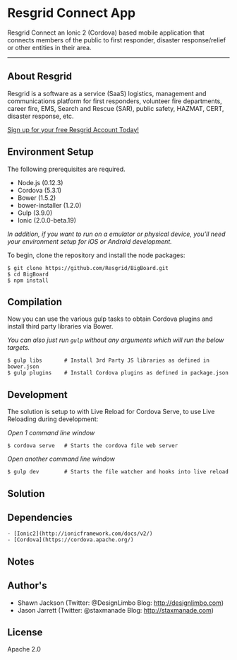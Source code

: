 Resgrid Connect App
===========================

Resgrid Connect an Ionic 2 (Cordova) based mobile application that connects members of the public to first responder, disaster response/relief or other entities in their area.

*********

About Resgrid
-------------
Resgrid is a software as a service (SaaS) logistics, management and communications platform for first responders, volunteer fire departments, career fire, EMS, Search and Rescue (SAR), public safety, HAZMAT, CERT, disaster response, etc.

[Sign up for your free Resgrid Account Today!](https://resgrid.com)


## Environment Setup ##

The following prerequisites are required.

* Node.js (0.12.3)
* Cordova (5.3.1)
* Bower (1.5.2)
* bower-installer (1.2.0)
* Gulp (3.9.0)
* Ionic (2.0.0-beta.19)

*In addition, if you want to run on a emulator or physical device, you'll need your environment setup for iOS or Android development.*

To begin, clone the repository and install the node packages:

	$ git clone https://github.com/Resgrid/BigBoard.git
    $ cd BigBoard
	$ npm install

## Compilation ##

Now you can use the various gulp tasks to obtain Cordova plugins and install third party libraries via Bower.

*You can also just run `gulp` without any arguments which will run the below targets.*

	$ gulp libs       # Install 3rd Party JS libraries as defined in bower.json
	$ gulp plugins    # Install Cordova plugins as defined in package.json

## Development ##

The solution is setup to with Live Reload for Cordova Serve, to use Live Reloading during development:

*Open 1 command line window*

	$ cordova serve	  # Starts the cordova file web server

*Open another command line window*

	$ gulp dev		  # Starts the file watcher and hooks into live reload

## Solution ##



## Dependencies ##
    - [Ionic2](http://ionicframework.com/docs/v2/)
    - [Cordova](https://cordova.apache.org/)

## Notes ##


## Author's ##
* Shawn Jackson (Twitter: @DesignLimbo Blog: http://designlimbo.com)
* Jason Jarrett (Twitter: @staxmanade Blog: http://staxmanade.com)

## License ##
Apache 2.0